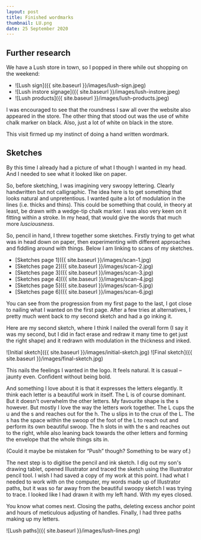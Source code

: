```yaml
---
layout: post
title: Finished wordmarks
thumbnail: LU.png
date: 25 September 2020
---
```


## Further research

We have a Lush store in town, so I popped in there while out shopping on the weekend:

* ![Lush sign]({{ site.baseurl }}/images/lush-sign.jpeg)
* ![Lush instore signage]({{ site.baseurl }}/images/lush-instore.jpeg)
* ![Lush products]({{ site.baseurl }}/images/lush-products.jpeg)

I was encouraged to see that the roundness I saw all over the website also appeared in the store. The other thing that stood out was the use of white chalk marker on black. Also, just a lot of white on black in the store.

This visit firmed up my instinct of doing a hand written wordmark.

## Sketches

By this time I already had a picture of what I though I wanted in my head. And I needed to see what it looked like on paper.

So, before sketching, I was imagining very swoopy lettering. Clearly handwritten but not calligraphic. The idea here is to get something that looks natural and unpretentious. I wanted quite a lot of modulation in the lines (i.e. thicks and thins). This could be something that could, in theory at least, be drawn with a wedge-tip chalk marker. I was also very keen on it fitting within a stroke. In my head, that would give the words that much more *lusciousness*.

So, pencil in hand, I threw together some sketches. Firstly trying to get what was in head down on paper, then experimenting with different approaches and fiddling around with things. Below I am linking to scans of my sketches.

* [Sketches page 1]({{ site.baseurl }}/images/scan-1.jpg)
* [Sketches page 2]({{ site.baseurl }}/images/scan-2.jpg)
* [Sketches page 3]({{ site.baseurl }}/images/scan-3.jpg)
* [Sketches page 4]({{ site.baseurl }}/images/scan-4.jpg)
* [Sketches page 5]({{ site.baseurl }}/images/scan-5.jpg)
* [Sketches page 6]({{ site.baseurl }}/images/scan-6.jpg)

You can see from the progression from my first page to the last, I got close to nailing what I wanted on the first page. After a few tries at alternatives, I pretty much went back to my second sketch and had a go inking it.

Here are my second sketch, where I think I nailed the overall form (I say it was my second, but I did in fact erase and redraw it many time to get just the right shape) and it redrawn with modulation in the thickness and inked.

![Initial sketch]({{ site.baseurl }}/images/initial-sketch.jpg) ![Final sketch]({{ site.baseurl }}/images/final-sketch.jpg)

This nails the feelings I wanted in the logo. It feels natural. It is casual – jaunty even. Confident without being bold.

And something I love about it is that it expresses the letters elegantly. It think each letter is a beautiful work in itself. The L is of course dominant. But it doesn't overwhelm the other letters. My favourite shape is the s however. But mostly I love the way the letters work together. The L cups the u and the s and reaches out for the h. The u slips in to the crux of the L. The s has the space within the swoop of the foot of the L to reach out and perform its own beautiful swoop. The h slots in with the s and reaches out to the right, while also leaning back towards the other letters and forming the envelope that the whole things sits in.

(Could it maybe be mistaken for “Push” though? Something to be wary of.)

The next step is to digitise the pencil and ink sketch. I dig out my son's drawing tablet, opened Illustrator and traced the sketch using the Illustrator pencil tool. I wish I had saved a copy of my work at this point. I had what I needed to work with on the computer, my words made up of Illustrator paths, but it was so far away from the beautiful swoopy sketch I was trying to trace. I looked like I had drawn it with my left hand. With my eyes closed.

You know what comes next. Closing the paths, deleting excess anchor point and hours of meticulous adjusting of handles. Finally, I had three paths making up my letters.

![Lush paths]({{ site.baseurl }}/images/lush-lines.png)
